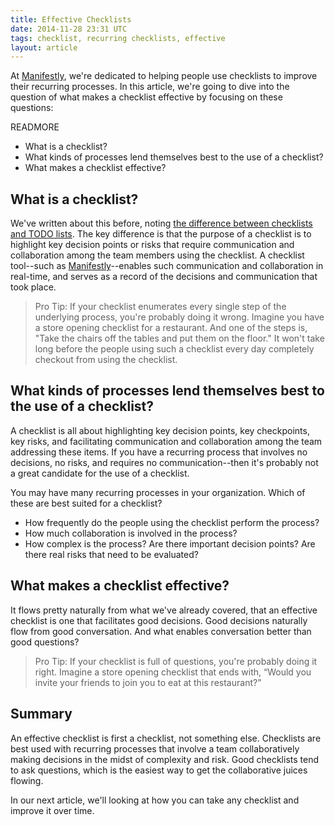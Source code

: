 ```yaml
---
title: Effective Checklists
date: 2014-11-28 23:31 UTC
tags: checklist, recurring checklists, effective
layout: article
---
```


At [Manifestly](https://www.manifest.ly/), we're dedicated to helping people use
checklists to improve their recurring processes. In this article, we're going to
dive into the question of what makes a checklist effective by focusing on these
questions:

READMORE

* What is a checklist?
* What kinds of processes lend themselves best to the use of a checklist?
* What makes a checklist effective?

## What is a checklist?

We've written about this before, noting [the difference between checklists and
TODO lists](http://blog.manifest.ly/2014/09/22/difference-checklists-todo-lists.html).
The key difference is that the purpose of a checklist is to
highlight key decision points or risks that require communication and
collaboration among the team members using the checklist. A checklist tool--such
as [Manifestly](https://www.manifest.ly/)--enables such communication and
collaboration in real-time, and serves as a record of the decisions and
communication that took place.

> Pro Tip:  If your checklist enumerates every single step of the underlying
> process, you're probably doing it wrong. Imagine you have a store opening
> checklist for a restaurant. And one of the steps is, "Take the chairs off the
> tables and put them on the floor." It won't take long before the people using
> such a checklist every day completely checkout from using the checklist.

## What kinds of processes lend themselves best to the use of a checklist?

A checklist is all about highlighting key decision points, key checkpoints, key
risks, and facilitating communication and collaboration among the team
addressing these items. If you have a recurring process that involves no
decisions, no risks, and requires no communication--then it's probably not
a great candidate for the use of a checklist.

You may have many recurring processes in your organization. Which of these are
best suited for a checklist?

* How frequently do the people using the checklist perform the process?
* How much collaboration is involved in the process?
* How complex is the process? Are there important decision points? Are there
  real risks that need to be evaluated?

## What makes a checklist effective?

It flows pretty naturally from what we've already covered, that an effective
checklist is one that facilitates good decisions. Good decisions naturally flow
from good conversation. And what enables conversation better than good
questions?

> Pro Tip: If your checklist is full of questions, you're probably doing it right.
> Imagine a store opening checklist that ends with, “Would you invite your friends
> to join you to eat at this restaurant?”

## Summary

An effective checklist is first a checklist, not something else. Checklists are
best used with recurring processes that involve a team collaboratively making
decisions in the midst of complexity and risk. Good checklists tend to ask
questions, which is the easiest way to get the collaborative juices flowing.

In our next article, we'll looking at how you can take any checklist and improve
it over time.
